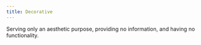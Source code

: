 ```yaml
---
title: Decorative
---
```


Serving only an aesthetic purpose, providing no information, and having no functionality.